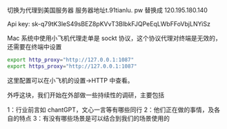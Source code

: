 
切换为代理到美国服务器
服务器地址t.91tianlu. pw 替换成 120.195.180.140

Api key:
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


Mac 系统中使用小飞机代理走单是 sockt 协议，这个协议代理对终端是无效的，还需要在终端中设置

```sh
export http_proxy="http://127.0.0.1:1087"
export https_proxy="http://127.0.0.1:1087"
```

这里配置可以在小飞机的设置->HTTP 中查看。



外呼这块，我们开始在外部做一些持续性的调研，主要包括

1：行业前言如 chantGPT，文心一言等有哪些同行
2：他们正在做的事情，及各自的特点
3：有没有哪些场景是可以结合到我们的场景使用的